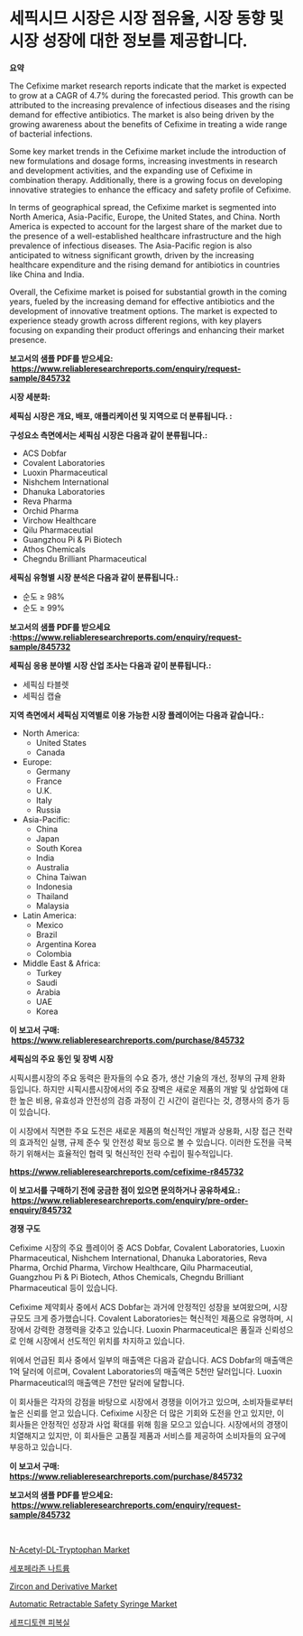<p><h1>세픽시므 시장은 시장 점유율, 시장 동향 및 시장 성장에 대한 정보를 제공합니다.</h1></p><p><strong>요약</strong></p>
<p><p>The Cefixime market research reports indicate that the market is expected to grow at a CAGR of 4.7% during the forecasted period. This growth can be attributed to the increasing prevalence of infectious diseases and the rising demand for effective antibiotics. The market is also being driven by the growing awareness about the benefits of Cefixime in treating a wide range of bacterial infections.</p><p>Some key market trends in the Cefixime market include the introduction of new formulations and dosage forms, increasing investments in research and development activities, and the expanding use of Cefixime in combination therapy. Additionally, there is a growing focus on developing innovative strategies to enhance the efficacy and safety profile of Cefixime.</p><p>In terms of geographical spread, the Cefixime market is segmented into North America, Asia-Pacific, Europe, the United States, and China. North America is expected to account for the largest share of the market due to the presence of a well-established healthcare infrastructure and the high prevalence of infectious diseases. The Asia-Pacific region is also anticipated to witness significant growth, driven by the increasing healthcare expenditure and the rising demand for antibiotics in countries like China and India.</p><p>Overall, the Cefixime market is poised for substantial growth in the coming years, fueled by the increasing demand for effective antibiotics and the development of innovative treatment options. The market is expected to experience steady growth across different regions, with key players focusing on expanding their product offerings and enhancing their market presence.</p></p>
<p><strong>보고서의 샘플 PDF를 받으세요: &nbsp;<a href="https://www.reliableresearchreports.com/enquiry/request-sample/845732">https://www.reliableresearchreports.com/enquiry/request-sample/845732</a></strong></p>
<p><strong>시장 세분화:</strong></p>
<p><strong> 세픽심 시장은 개요, 배포, 애플리케이션 및 지역으로 더 분류됩니다. :</strong></p>
<p><strong>구성요소 측면에서는 세픽심 시장은 다음과 같이 분류됩니다.:</strong></p>
<p><ul><li>ACS Dobfar</li><li>Covalent Laboratories</li><li>Luoxin Pharmaceutical</li><li>Nishchem International</li><li>Dhanuka Laboratories</li><li>Reva Pharma</li><li>Orchid Pharma</li><li>Virchow Healthcare</li><li>Qilu Pharmaceutial</li><li>Guangzhou Pi & Pi Biotech</li><li>Athos Chemicals</li><li>Chegndu Brilliant Pharmaceutical</li></ul></p>
<p><strong> 세픽심 유형별 시장 분석은 다음과 같이 분류됩니다.:</strong></p>
<p><ul><li>순도 ≥ 98%</li><li>순도 ≥ 99%</li></ul></p>
<p><strong>보고서의 샘플 PDF를 받으세요 :<a href="https://www.reliableresearchreports.com/enquiry/request-sample/845732">https://www.reliableresearchreports.com/enquiry/request-sample/845732</a></strong></p>
<p><strong> 세픽심 응용 분야별 시장 산업 조사는 다음과 같이 분류됩니다.:</strong></p>
<p><ul><li>세픽심 타블렛</li><li>세픽심 캡슐</li></ul></p>
<p><strong>지역 측면에서 세픽심 지역별로 이용 가능한 시장 플레이어는 다음과 같습니다.:</strong></p>
<p><ul>
    <li>
        North America:
        <ul>
            <li>United States</li>
            <li>Canada</li>
        </ul>
    </li>
    <li>
        Europe:
        <ul>
            <li>Germany</li>
            <li>France</li>
            <li>U.K.</li>
            <li>Italy</li>
            <li>Russia</li>
        </ul>
    </li>
    <li>
        Asia-Pacific:
        <ul>
            <li>China</li>
            <li>Japan</li>
            <li>South Korea</li>
            <li>India</li>
            <li>Australia</li>
            <li>China Taiwan</li>
            <li>Indonesia</li>
            <li>Thailand</li>
            <li>Malaysia</li>
        </ul>
    </li>
    <li>
        Latin America:
        <ul>
            <li>Mexico</li>
            <li>Brazil</li>
            <li>Argentina Korea</li>
            <li>Colombia</li>
        </ul>
    </li>
    <li>
        Middle East & Africa:
        <ul>
            <li>Turkey</li>
            <li>Saudi</li>
            <li>Arabia</li>
            <li>UAE</li>
            <li>Korea</li>
        </ul>
    </li>
    </ul></p>
<p><strong>이 보고서 구매: &nbsp;<a href="https://www.reliableresearchreports.com/purchase/845732">https://www.reliableresearchreports.com/purchase/845732</a></strong></p>
<p><strong>세픽심의 주요 동인 및 장벽 시장</strong></p>
<p><p>시픽시름시장의 주요 동력은 환자들의 수요 증가, 생산 기술의 개선, 정부의 규제 완화 등입니다. 하지만 시픽시름시장에서의 주요 장벽은 새로운 제품의 개발 및 상업화에 대한 높은 비용, 유효성과 안전성의 검증 과정이 긴 시간이 걸린다는 것, 경쟁사의 증가 등이 있습니다.</p><p>이 시장에서 직면한 주요 도전은 새로운 제품의 혁신적인 개발과 상용화, 시장 접근 전략의 효과적인 실행, 규제 준수 및 안전성 확보 등으로 볼 수 있습니다. 이러한 도전을 극복하기 위해서는 효율적인 협력 및 혁신적인 전략 수립이 필수적입니다.</p></p>
<p><strong><a href="https://www.reliableresearchreports.com/cefixime-r845732">https://www.reliableresearchreports.com/cefixime-r845732</a></strong></p>
<p><strong>이 보고서를 구매하기 전에 궁금한 점이 있으면 문의하거나 공유하세요.: &nbsp;<a href="https://www.reliableresearchreports.com/enquiry/pre-order-enquiry/845732">https://www.reliableresearchreports.com/enquiry/pre-order-enquiry/845732</a></strong></p>
<p><strong>경쟁 구도</strong></p>
<p><p>Cefixime 시장의 주요 플레이어 중 ACS Dobfar, Covalent Laboratories, Luoxin Pharmaceutical, Nishchem International, Dhanuka Laboratories, Reva Pharma, Orchid Pharma, Virchow Healthcare, Qilu Pharmaceutial, Guangzhou Pi & Pi Biotech, Athos Chemicals, Chegndu Brilliant Pharmaceutical 등이 있습니다.</p><p>Cefixime 제약회사 중에서 ACS Dobfar는 과거에 안정적인 성장을 보여왔으며, 시장 규모도 크게 증가했습니다. Covalent Laboratories는 혁신적인 제품으로 유명하며, 시장에서 강력한 경쟁력을 갖추고 있습니다. Luoxin Pharmaceutical은 품질과 신뢰성으로 인해 시장에서 선도적인 위치를 차지하고 있습니다.</p><p>위에서 언급된 회사 중에서 일부의 매출액은 다음과 같습니다. ACS Dobfar의 매출액은 1억 달러에 이르며, Covalent Laboratories의 매출액은 5천만 달러입니다. Luoxin Pharmaceutical의 매출액은 7천만 달러에 달합니다.</p><p>이 회사들은 각자의 강점을 바탕으로 시장에서 경쟁을 이어가고 있으며, 소비자들로부터 높은 신뢰를 얻고 있습니다. Cefixime 시장은 더 많은 기회와 도전을 안고 있지만, 이 회사들은 안정적인 성장과 사업 확대를 위해 힘을 모으고 있습니다. 시장에서의 경쟁이 치열해지고 있지만, 이 회사들은 고품질 제품과 서비스를 제공하여 소비자들의 요구에 부응하고 있습니다.</p></p>
<p><strong>이 보고서 구매: &nbsp; <a href="https://www.reliableresearchreports.com/purchase/845732">https://www.reliableresearchreports.com/purchase/845732</a></strong></p>
<p><strong>보고서의 샘플 PDF를 받으세요: &nbsp;<a href="https://www.reliableresearchreports.com/enquiry/request-sample/845732">https://www.reliableresearchreports.com/enquiry/request-sample/845732</a></strong><strong></strong></p>
<p>&nbsp;</p>
<p><p><a href="https://issuu.com/reportprime-2/docs/n-acetyl-dl-tryptophan-market-size-2030.pptx">N-Acetyl-DL-Tryptophan Market</a></p><p><a href="https://github.com/JackieFauhey9089475/Market-Research-Report-List-1/blob/main/207863646430.md">세포페라존 나트륨</a></p><p><a href="https://issuu.com/reportprime-2/docs/zircon-and-derivative-market-size-2030.pptx">Zircon and Derivative Market</a></p><p><a href="https://github.com/nathandecarvalho/Market-Research-Report-List-3/blob/main/automatic-retractable-safety-syringe-market.md">Automatic Retractable Safety Syringe Market</a></p><p><a href="https://github.com/chupp85/Market-Research-Report-List-1/blob/main/605657546431.md">세프디토렌 피복실</a></p></p>
